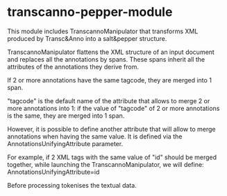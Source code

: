 # transcanno-pepper-module

This module includes TranscannoManipulator that transforms XML produced by Transc&Anno into a salt&pepper structure.

TranscannoManipulator flattens the XML structure of an input document and replaces all the annotations by spans. These spans inherit all the attributes of the annotations they derive from.

If 2 or more annotations have the same tagcode, they are merged into 1 span.

"tagcode" is the default name of the attribute that allows to merge 2 or more annotations into 1: if the value of "tagcode" of 2 or more annotations is the same, they are merged into 1 span.

However, it is possible to define another attribute that will allow to merge annotations when having the same value. It is defined via the AnnotationsUnifyingAttribute parameter.

For example, if 2 XML tags with the same value of "id" should be merged together, while launching the TranscannoManipulator, we will define:
AnnotationsUnifyingAttribute=id

Before processing tokenises the textual data.
